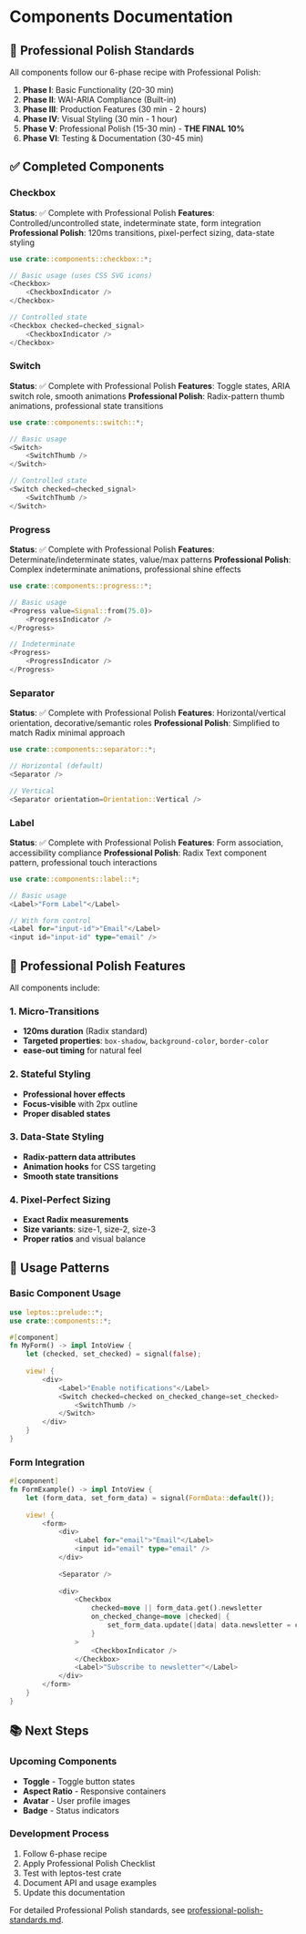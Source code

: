 # Components Documentation

## 🎯 **Professional Polish Standards**

All components follow our 6-phase recipe with Professional Polish:

1. **Phase I**: Basic Functionality (20-30 min)
2. **Phase II**: WAI-ARIA Compliance (Built-in)
3. **Phase III**: Production Features (30 min - 2 hours)
4. **Phase IV**: Visual Styling (30 min - 1 hour)
5. **Phase V**: Professional Polish (15-30 min) - **THE FINAL 10%**
6. **Phase VI**: Testing & Documentation (30-45 min)

## ✅ **Completed Components**

### **Checkbox**
**Status**: ✅ Complete with Professional Polish
**Features**: Controlled/uncontrolled state, indeterminate state, form integration
**Professional Polish**: 120ms transitions, pixel-perfect sizing, data-state styling

```rust
use crate::components::checkbox::*;

// Basic usage (uses CSS SVG icons)
<Checkbox>
    <CheckboxIndicator />
</Checkbox>

// Controlled state
<Checkbox checked=checked_signal>
    <CheckboxIndicator />
</Checkbox>
```

### **Switch**
**Status**: ✅ Complete with Professional Polish
**Features**: Toggle states, ARIA switch role, smooth animations
**Professional Polish**: Radix-pattern thumb animations, professional state transitions

```rust
use crate::components::switch::*;

// Basic usage
<Switch>
    <SwitchThumb />
</Switch>

// Controlled state
<Switch checked=checked_signal>
    <SwitchThumb />
</Switch>
```

### **Progress**
**Status**: ✅ Complete with Professional Polish
**Features**: Determinate/indeterminate states, value/max patterns
**Professional Polish**: Complex indeterminate animations, professional shine effects

```rust
use crate::components::progress::*;

// Basic usage
<Progress value=Signal::from(75.0)>
    <ProgressIndicator />
</Progress>

// Indeterminate
<Progress>
    <ProgressIndicator />
</Progress>
```

### **Separator**
**Status**: ✅ Complete with Professional Polish
**Features**: Horizontal/vertical orientation, decorative/semantic roles
**Professional Polish**: Simplified to match Radix minimal approach

```rust
use crate::components::separator::*;

// Horizontal (default)
<Separator />

// Vertical
<Separator orientation=Orientation::Vertical />
```

### **Label**
**Status**: ✅ Complete with Professional Polish
**Features**: Form association, accessibility compliance
**Professional Polish**: Radix Text component pattern, professional touch interactions

```rust
use crate::components::label::*;

// Basic usage
<Label>"Form Label"</Label>

// With form control
<Label for="input-id">"Email"</Label>
<input id="input-id" type="email" />
```

## 🎨 **Professional Polish Features**

All components include:

### **1. Micro-Transitions**
- **120ms duration** (Radix standard)
- **Targeted properties**: `box-shadow`, `background-color`, `border-color`
- **ease-out timing** for natural feel

### **2. Stateful Styling**
- **Professional hover effects**
- **Focus-visible** with 2px outline
- **Proper disabled states**

### **3. Data-State Styling**
- **Radix-pattern data attributes**
- **Animation hooks** for CSS targeting
- **Smooth state transitions**

### **4. Pixel-Perfect Sizing**
- **Exact Radix measurements**
- **Size variants**: size-1, size-2, size-3
- **Proper ratios** and visual balance

## 🚀 **Usage Patterns**

### **Basic Component Usage**
```rust
use leptos::prelude::*;
use crate::components::*;

#[component]
fn MyForm() -> impl IntoView {
    let (checked, set_checked) = signal(false);
    
    view! {
        <div>
            <Label>"Enable notifications"</Label>
            <Switch checked=checked on_checked_change=set_checked>
                <SwitchThumb />
            </Switch>
        </div>
    }
}
```

### **Form Integration**
```rust
#[component]
fn FormExample() -> impl IntoView {
    let (form_data, set_form_data) = signal(FormData::default());
    
    view! {
        <form>
            <div>
                <Label for="email">"Email"</Label>
                <input id="email" type="email" />
            </div>
            
            <Separator />
            
            <div>
                <Checkbox
                    checked=move || form_data.get().newsletter
                    on_checked_change=move |checked| {
                        set_form_data.update(|data| data.newsletter = checked);
                    }
                >
                    <CheckboxIndicator />
                </Checkbox>
                <Label>"Subscribe to newsletter"</Label>
            </div>
        </form>
    }
}
```

## 📚 **Next Steps**

### **Upcoming Components**
- **Toggle** - Toggle button states
- **Aspect Ratio** - Responsive containers
- **Avatar** - User profile images
- **Badge** - Status indicators

### **Development Process**
1. Follow 6-phase recipe
2. Apply Professional Polish Checklist
3. Test with leptos-test crate
4. Document API and usage examples
5. Update this documentation

For detailed Professional Polish standards, see [professional-polish-standards.md](./professional-polish-standards.md).

